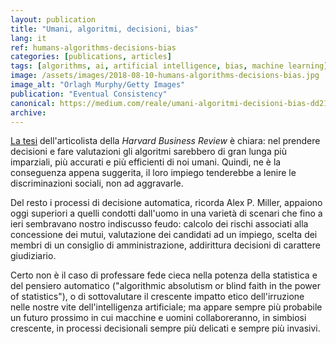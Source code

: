 ```yaml
---
layout: publication
title: "Umani, algoritmi, decisioni, bias"
lang: it
ref: humans-algorithms-decisions-bias
categories: [publications, articles]
tags: [algorithms, ai, artificial intelligence, bias, machine learning]
image: /assets/images/2018-08-10-humans-algorithms-decisions-bias.jpg
image_alt: "Orlagh Murphy/Getty Images"
publication: "Eventual Consistency"
canonical: https://medium.com/reale/umani-algoritmi-decisioni-bias-dd210adcddef
archive:
---
```


[La tesi](https://hbr.org/2018/07/want-less-biased-decisions-use-algorithms) dell'articolista della *Harvard Business Review* è chiara: nel prendere decisioni e fare valutazioni gli algoritmi sarebbero di gran lunga più imparziali, più accurati e più efficienti di noi umani. Quindi, ne è la conseguenza appena suggerita, il loro impiego tenderebbe a lenire le discriminazioni sociali, non ad aggravarle.

Del resto i processi di decisione automatica, ricorda Alex P. Miller, appaiono oggi superiori a quelli condotti dall'uomo in una varietà di scenari che fino a ieri sembravano nostro indiscusso feudo: calcolo dei rischi associati alla concessione dei mutui, valutazione dei candidati ad un impiego, scelta dei membri di un consiglio di amministrazione, addirittura decisioni di carattere giudiziario.

Certo non è il caso di professare fede cieca nella potenza della statistica e del pensiero automatico ("algorithmic absolutism or blind faith in the power of statistics"), o di sottovalutare il crescente impatto etico dell'irruzione nelle nostre vite dell'intelligenza artificiale; ma appare sempre più probabile un futuro prossimo in cui macchine e uomini collaboreranno, in simbiosi crescente, in processi decisionali sempre più delicati e sempre più invasivi.

